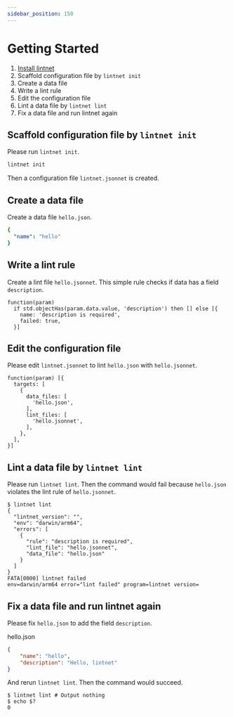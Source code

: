 ```yaml
---
sidebar_position: 150
---
```


# Getting Started

1. [Install lintnet](./install.md)
1. Scaffold configuration file by `lintnet init`
1. Create a data file
1. Write a lint rule
1. Edit the configuration file
1. Lint a data file by `lintnet lint`
1. Fix a data file and run lintnet again

## Scaffold configuration file by `lintnet init`

Please run `lintnet init`.

```sh
lintnet init
```

Then a configuration file `lintnet.jsonnet` is created.

## Create a data file

Create a data file `hello.json`.

```yaml
{
  "name": "hello"
}
```

## Write a lint rule

Create a lint file `hello.jsonnet`.
This simple rule checks if data has a field `description`.

```jsonnet
function(param)
  if std.objectHas(param.data.value, 'description') then [] else [{
    name: 'description is required',
    failed: true,
  }]
```

## Edit the configuration file

Please edit `lintnet.jsonnet` to lint `hello.json` with `hello.jsonnet`.

```jsonnet
function(param) [{
  targets: [
    {
      data_files: [
        'hello.json',
      ],
      lint_files: [
        'hello.jsonnet',
      ],
    },
  ],
}]
```

## Lint a data file by `lintnet lint`

Please run `lintnet lint`.
Then the command would fail because `hello.json` violates the lint rule of `hello.jsonnet`.

```console
$ lintnet lint
{
  "lintnet_version": "",
  "env": "darwin/arm64",
  "errors": [
    {
      "rule": "description is required",
      "lint_file": "hello.jsonnet",
      "data_file": "hello.json"
    }
  ]
}
FATA[0000] lintnet failed                                env=darwin/arm64 error="lint failed" program=lintnet version=
```

## Fix a data file and run lintnet again

Please fix `hello.json` to add the field `description`.

hello.json

```json
{
    "name": "hello",
    "description": "Hello, lintnet"
}
```

And rerun `lintnet lint`.
Then the command would succeed.

```console
$ lintnet lint # Output nothing
$ echo $?
0
```
